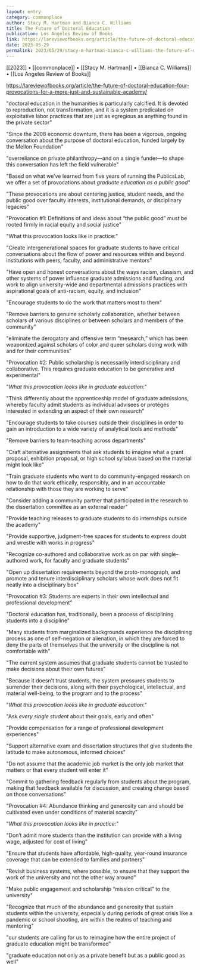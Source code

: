 ```yaml
---
layout: entry
category: commonplace
author: Stacy M. Hartman and Bianca C. Williams
title: The Future of Doctoral Education
publication: Los Angeles Review of Books
link: https://lareviewofbooks.org/article/the-future-of-doctoral-education-four-provocations-for-a-more-just-and-sustainable-academy/
date: 2023-05-29
permalink: 2023/05/29/stacy-m-hartman-bianca-c-williams-the-future-of-doctoral-education
---
```


[[2023]] • [[commonplace]] • [[Stacy M. Hartman]] • [[Bianca C. Williams]] • [[Los Angeles Review of Books]]

https://lareviewofbooks.org/article/the-future-of-doctoral-education-four-provocations-for-a-more-just-and-sustainable-academy/

"doctoral education in the humanities is particularly calcified. It is devoted to reproduction, not transformation, and it is a system predicated on exploitative labor practices that are just as egregious as anything found in the private sector"

"Since the 2008 economic downturn, there has been a vigorous, ongoing conversation about the purpose of doctoral education, funded largely by the Mellon Foundation"

"overreliance on private philanthropy—and on a single funder—to shape this conversation has left the field vulnerable"

"Based on what we’ve learned from five years of running the PublicsLab, we offer a set of provocations about *graduate education as a public good*"

"These provocations are about centering justice, student needs, and the public good over faculty interests, institutional demands, or disciplinary legacies"

"Provocation #1: Definitions of and ideas about “the public good” must be rooted firmly in racial equity and social justice"

"What this provocation looks like in practice:"

"Create intergenerational spaces for graduate students to have critical conversations about the flow of power and resources within and beyond institutions with peers, faculty, and administrative mentors"

"Have open and honest conversations about the ways racism, classism, and other systems of power influence graduate admissions and funding, and work to align university-wide and departmental admissions practices with aspirational goals of anti-racism, equity, and inclusion"

"Encourage students to do the work that matters most to them"

"Remove barriers to genuine scholarly collaboration, whether between scholars of various disciplines or between scholars and members of the community"

"eliminate the derogatory and offensive term “mesearch,” which has been weaponized against scholars of color and queer scholars doing work with and for their communities"

"Provocation #2: Public scholarship is necessarily interdisciplinary and collaborative. This requires graduate education to be generative and experimental"

"*What this provocation looks like in graduate education*:"

"Think differently about the apprenticeship model of graduate admissions, whereby faculty admit students as individual advisees or protégés interested in extending an aspect of their own research"

"Encourage students to take courses outside their disciplines in order to gain an introduction to a wide variety of analytical tools and methods"

"Remove barriers to team-teaching across departments"

"Craft alternative assignments that ask students to imagine what a grant proposal, exhibition proposal, or high school syllabus based on the material might look like"

"Train graduate students who want to do community-engaged research on how to do that work ethically, responsibly, and in an accountable relationship with those they are working to serve"

"Consider adding a community partner that participated in the research to the dissertation committee as an external reader"

"Provide teaching releases to graduate students to do internships outside the academy"

"Provide supportive, judgment-free spaces for students to express doubt and wrestle with works in progress"

"Recognize co-authored and collaborative work as on par with single-authored work, for faculty and graduate students"

"Open up dissertation requirements beyond the proto-monograph, and promote and tenure interdisciplinary scholars whose work does not fit neatly into a disciplinary box"

"Provocation #3: Students are experts in their own intellectual and professional development"

"Doctoral education has, traditionally, been a process of disciplining students into a discipline"

"Many students from marginalized backgrounds experience the disciplining process as one of self-negation or alienation, in which they are forced to deny the parts of themselves that the university or the discipline is not comfortable with"

"The current system assumes that graduate students cannot be trusted to make decisions about their own futures"

"Because it doesn’t trust students, the system pressures students to surrender their decisions, along with their psychological, intellectual, and material well-being, to the program and to the process"

"*What this provocation looks like in graduate education*:"

"Ask *every single student* about their goals, early and often"

"Provide compensation for a range of professional development experiences"

"Support alternative exam and dissertation structures that give students the latitude to make autonomous, informed choices"

"Do not assume that the academic job market is the only job market that matters or that every student will enter it"

"Commit to gathering feedback regularly from students about the program, making that feedback available for discussion, and creating change based on those conversations"

"Provocation #4: Abundance thinking and generosity can and should be cultivated even under conditions of material scarcity"

"*What this provocation looks like in practice:*"

"Don’t admit more students than the institution can provide with a living wage, adjusted for cost of living"

"Ensure that students have affordable, high-quality, year-round insurance coverage that can be extended to families and partners"

"Revisit business systems, where possible, to ensure that they support the work of the university and not the other way around"

"Make public engagement and scholarship “mission critical” to the university"

"Recognize that much of the abundance and generosity that sustain students within the university, especially during periods of great crisis like a pandemic or school shooting, are within the realms of teaching and mentoring"

"our students are calling for us to reimagine how the entire project of graduate education might be transformed"

"graduate education not only as a private benefit but as a public good as well"
